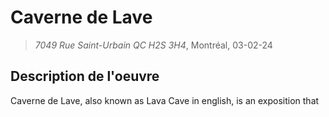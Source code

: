 # Caverne de Lave
> *7049 Rue Saint-Urbain QC H2S 3H4*, Montréal, 03-02-24 

## Description de l'oeuvre
Caverne de Lave, also known as Lava Cave in english, is an exposition that 
